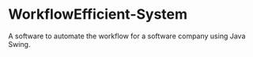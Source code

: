 # WorkflowEfficient-System
A software to automate the workflow for a software company using Java Swing.
